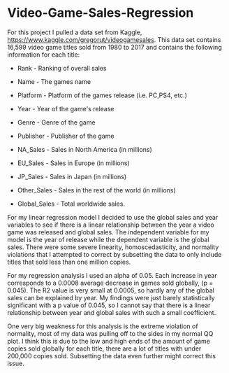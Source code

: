 # Video-Game-Sales-Regression
For this project I pulled a data set from Kaggle, https://www.kaggle.com/gregorut/videogamesales. This data set contains 16,599 video game titles sold from 1980 to 2017 and contains the following information for each title:

* Rank - Ranking of overall sales

* Name - The games name

* Platform - Platform of the games release (i.e. PC,PS4, etc.)

* Year - Year of the game's release

* Genre - Genre of the game

* Publisher - Publisher of the game

* NA_Sales - Sales in North America (in millions)

* EU_Sales - Sales in Europe (in millions)

* JP_Sales - Sales in Japan (in millions)

* Other_Sales - Sales in the rest of the world (in millions)

* Global_Sales - Total worldwide sales.

For my linear regression model I decided to use the global sales and year variables to see if there is a linear relationship between the year a video game was released and global sales. The independent variable for my model is the year of release while the dependent variable is the global sales. There were some severe linearity, homoscedasticity, and normality violations that I attempted to correct by subsetting the data to only include titles that sold less than one million copies. 

For my regression analysis I used an alpha of 0.05. Each increase in year corresponds to a 0.0008 average decrease in games sold globally, (p = 0.045). The R2 value is very small at 0.0005, so hardly any of the global sales can be explained by year. My findings were just barely statistically significant with a p value of 0.045, so I cannot say that there is a linear relationship between year and global sales with such a small coefficient.

One very big weakness for this analysis is the extreme violation of normality, most of my data was pulling off to the sides in my normal QQ plot. I think this is due to the low and high ends of the amount of game copies sold globally for each title, there are a lot of titles with under 200,000 copies sold. Subsetting the data even further might correct this issue.
